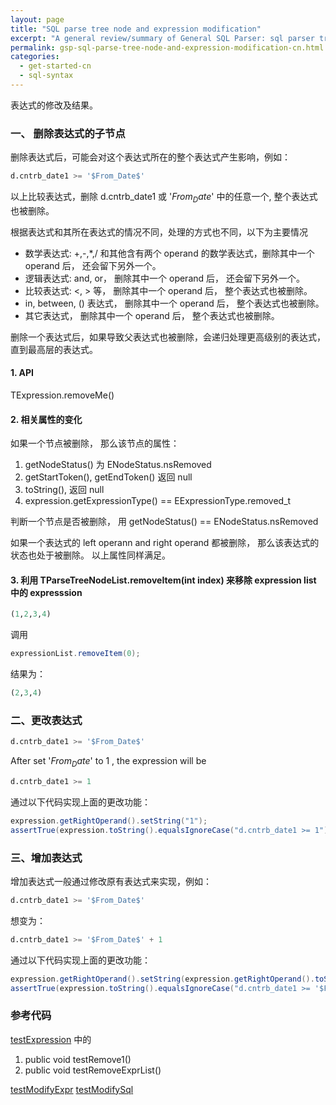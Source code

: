 ```yaml
---
layout: page
title: "SQL parse tree node and expression modification"
excerpt: "A general review/summary of General SQL Parser: sql parser tree node and expression modification"
permalink: gsp-sql-parse-tree-node-and-expression-modification-cn.html
categories:
  - get-started-cn
  - sql-syntax
---
```


表达式的修改及结果。

### 一、 删除表达式的子节点

删除表达式后，可能会对这个表达式所在的整个表达式产生影响，例如：

```sql
d.cntrb_date1 >= '$From_Date$'
```
以上比较表达式，删除 d.cntrb_date1 或 '$From_Date$' 中的任意一个, 整个表达式也被删除。

根据表达式和其所在表达式的情况不同，处理的方式也不同，以下为主要情况

- 数学表达式: +,-,*,/ 和其他含有两个 operand 的数学表达式，删除其中一个 operand 后， 还会留下另外一个。
- 逻辑表达式: and, or，  删除其中一个 operand 后， 还会留下另外一个。
- 比较表达式: <, > 等， 删除其中一个 operand 后， 整个表达式也被删除。
- in, between, () 表达式， 删除其中一个 operand 后， 整个表达式也被删除。
- 其它表达式， 删除其中一个 operand 后， 整个表达式也被删除。

删除一个表达式后，如果导致父表达式也被删除，会递归处理更高级别的表达式，直到最高层的表达式。

####  1. API
TExpression.removeMe()


#### 2. 相关属性的变化
如果一个节点被删除， 那么该节点的属性：
1. getNodeStatus() 为 ENodeStatus.nsRemoved
2. getStartToken(), getEndToken() 返回 null
3. toString(), 返回 null
4. expression.getExpressionType() == EExpressionType.removed_t

判断一个节点是否被删除， 用 getNodeStatus() == ENodeStatus.nsRemoved

如果一个表达式的 left operann and right operand 都被删除， 那么该表达式的状态也处于被删除。
以上属性同样满足。

#### 3. 利用 TParseTreeNodeList.removeItem(int index) 来移除 expression list 中的 expresssion

```sql
(1,2,3,4)
```

调用
```java
expressionList.removeItem(0);
```
结果为：
```sql
(2,3,4)
```


### 二、更改表达式
```sql
d.cntrb_date1 >= '$From_Date$'
```
After set '$From_Date$' to 1 , the expression will be 
```sql
d.cntrb_date1 >= 1
```

通过以下代码实现上面的更改功能：
```java
expression.getRightOperand().setString("1");
assertTrue(expression.toString().equalsIgnoreCase("d.cntrb_date1 >= 1"));
```

### 三、增加表达式
增加表达式一般通过修改原有表达式来实现，例如：
```sql
d.cntrb_date1 >= '$From_Date$'
```
想变为：
```sql
d.cntrb_date1 >= '$From_Date$' + 1
```


通过以下代码实现上面的更改功能：
```java
expression.getRightOperand().setString(expression.getRightOperand().toString()+" + 1");
assertTrue(expression.toString().equalsIgnoreCase("d.cntrb_date1 >= '$From_Date$' + 1"));
```



### 参考代码
[testExpression](https://github.com/sqlparser/gsp_demo_java/blob/master/src/test/java/common/testExpression.java)
中的 
1. public void testRemove1()
2. public void testRemoveExprList()

[testModifyExpr](https://github.com/sqlparser/gsp_demo_java/blob/master/src/test/java/common/testModifyExpr.java)
[testModifySql](https://github.com/sqlparser/gsp_demo_java/blob/master/src/test/java/common/testModifySql.java)


